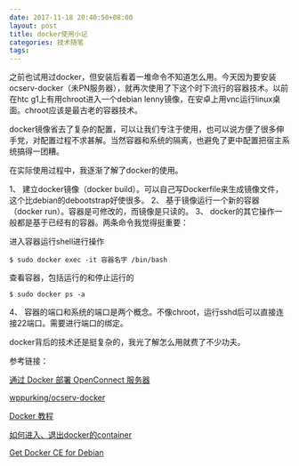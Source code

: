 ```yaml
---
date: 2017-11-18 20:40:50+08:00
layout: post
title: docker使用小记
categories: 技术随笔
tags: 
---
```


之前也试用过docker，但安装后看着一堆命令不知道怎么用。今天因为要安装ocserv-docker（未PN服务器），就再次使用了下这个时下流行的容器技术。以前在htc g1上有用chroot进入一个debian lenny镜像，在安卓上用vnc运行linux桌面。chroot应该是最古老的容器技术。

docker镜像省去了复杂的配置，可以让我们专注于使用，也可以说方便了很多伸手党，对配置过程不求甚解。当然容器和系统的隔离，也避免了更中配置把宿主系统搞得一团糟。

在实际使用过程中，我逐渐了解了docker的使用。

1、 建立docker镜像（docker build）。可以自己写Dockerfile来生成镜像文件，这个比debian的debootstrap好使很多。
2、 基于镜像运行一个新的容器（docker run）。容器是可修改的，而镜像是只读的。
3、 docker的其它操作一般都是基于已经有的容器。两条命令我觉得挺重要：

进入容器运行shell进行操作

`$ sudo docker exec -it 容器名字 /bin/bash`

查看容器，包括运行的和停止运行的

`$ sudo docker ps -a`

4、 容器的端口和系统的端口是两个概念。不像chroot，运行sshd后可以直接连接22端口。需要进行端口的绑定。

docker背后的技术还是挺复杂的，我光了解怎么用就费了不少功夫。

参考链接：

[通过 Docker 部署 OpenConnect 服务器 ](https://tommy.net.cn/2015/02/12/deploy-openconnect-server-with-docker/)

[wppurking/ocserv-docker ](https://github.com/wppurking/ocserv-docker)

[Docker 教程](http://www.runoob.com/docker/docker-tutorial.html)

[如何进入、退出docker的container](http://blog.csdn.net/dongdong9223/article/details/52998375)

[Get Docker CE for Debian](https://docs.docker.com/engine/installation/linux/docker-ce/debian/)

